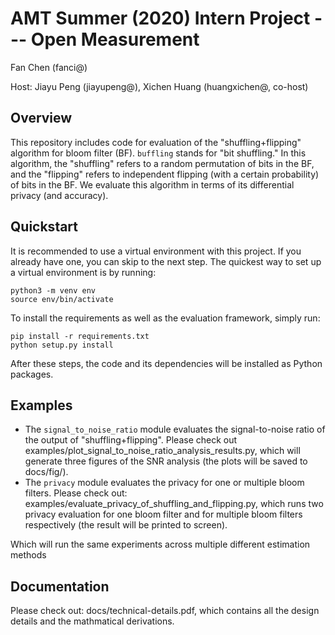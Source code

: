 # AMT Summer (2020) Intern Project --- Open Measurement

Fan Chen (fanci@)

Host: Jiayu Peng (jiayupeng@), Xichen Huang (huangxichen@, co-host)

## Overview

This repository includes code for evaluation of the "shuffling+flipping" algorithm for bloom filter (BF). 
`buffling` stands for "bit shuffling." 
In this algorithm, the "shuffling" refers to a random permutation of bits in the BF, and the "flipping" refers to independent flipping (with a certain probability) of bits in the BF. 
We evaluate this algorithm in terms of its differential privacy (and accuracy). 

## Quickstart
It is recommended to use a virtual environment with this project. 
If you already have one, you can skip to the next step.
The quickest way to set up a virtual environment is by running:
```
python3 -m venv env
source env/bin/activate
```
To install the requirements as well as the evaluation framework, simply run:
```
pip install -r requirements.txt
python setup.py install
```
After these steps, the code and its dependencies will be installed as Python 
packages.

## Examples
* The `signal_to_noise_ratio` module evaluates the signal-to-noise ratio of the output of "shuffling+flipping". Please check out examples/plot_signal_to_noise_ratio_analysis_results.py, which will generate three figures of the SNR analysis (the plots will be saved to docs/fig/). 
* The `privacy` module evaluates the privacy for one or multiple bloom filters. Please check out: examples/evaluate_privacy_of_shuffling_and_flipping.py, which runs two privacy evaluation for one bloom filter and for multiple bloom filters respectively (the result will be printed to screen).

Which will run the same experiments across multiple different estimation methods

## Documentation 

Please check out: docs/technical-details.pdf, which contains all the design details and the mathmatical derivations. 
